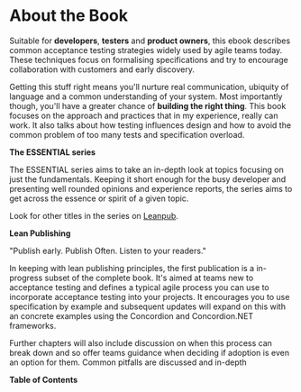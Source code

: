 
# About the Book

Suitable for **developers**, **testers** and **product owners**, this ebook describes common acceptance testing strategies widely used by agile teams today. These techniques focus on formalising specifications and try to encourage collaboration with customers and early discovery.

Getting this stuff right means you'll nurture real communication, ubiquity of language and a common understanding of your system. Most importantly though, you'll have a greater chance of **building the right thing**. This book focuses on the approach and practices that in my experience, really can work. It also talks about how testing influences design and how to avoid the common problem of too many tests and specification overload.

**The ESSENTIAL series**

The ESSENTIAL series aims to take an in-depth look at topics focusing on just the fundamentals. Keeping it short enough for the busy developer and presenting well rounded opinions and experience reports, the series aims to get across the essence or spirit of a given topic.

Look for other titles in the series on [Leanpub](https://leanpub.com/u/tobyweston).

**Lean Publishing**

"Publish early. Publish Often. Listen to your readers."

In keeping with lean publishing principles, the first publication is a in-progress subset of the complete book. It's aimed at teams new to acceptance testing and defines a typical agile process you can use to incorporate acceptance testing into your projects. It encourages you to use specification by example and subsequent updates will expand on this with an concrete examples using the Concordion and Concordion.NET frameworks.

Further chapters will also include discussion on when this process can break down and so offer teams guidance when deciding if adoption is even an option for them. Common pitfalls are discussed and in-depth

**Table of Contents**